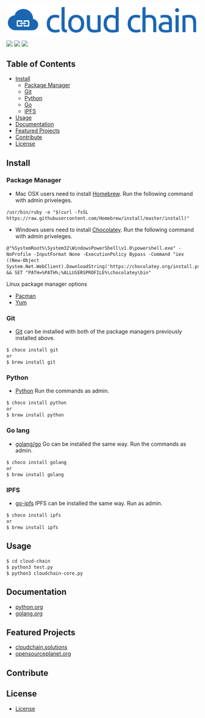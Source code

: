 ![logo](docs/media/logo.png)

[![](https://img.shields.io/badge/MANAGED%20BY-Cloud%20Chain%20Solutions-blue.svg?style=flat-square)](http://cloudchain.solutions)
[![](https://img.shields.io/badge/_VERSION_-%200%2E1%2E29-blue.svg?style=flat-square)]()
[![](https://img.shields.io/badge/_LICENSE_-%20MIT-blue.svg?style=flat-square)](https://github.com/pdinkins/cloud-chain/blob/master/LICENSE)
## Table of Contents
- [Install](#install)
    - [Package Manager](#package-manager)
    - [Git](#git)
    - [Python](#python)
    - [Go](#go-lang)
    - [IPFS](#ipfs)
- [Usage](#usage)
- [Documentation](#documentation)
- [Featured Projects](#featured-projects)
- [Contribute](#contribute)
- [License](#license)

## Install

### Package Manager
- Mac OSX users need to install [Homebrew](https://brew.sh/). Run the following command with admin priveleges.
```
/usr/bin/ruby -e "$(curl -fsSL https://raw.githubusercontent.com/Homebrew/install/master/install)"
```

- Windows users need to install [Chocolatey](https://chocolatey.org/). Run the following command with admin priveleges. 
```
@"%SystemRoot%\System32\WindowsPowerShell\v1.0\powershell.exe" -NoProfile -InputFormat None -ExecutionPolicy Bypass -Command "iex ((New-Object System.Net.WebClient).DownloadString('https://chocolatey.org/install.ps1'))" && SET "PATH=%PATH%;%ALLUSERSPROFILE%\chocolatey\bin"
```

Linux package manager options
- [Pacman](https://www.archlinux.org/pacman/)
- [Yum](http://yum.baseurl.org/)

### Git
- [Git](https://git-scm.com/) can be installed with both of the package managers previously installed above.
```console
$ choco install git
or
$ brew install git
```

### Python
- [Python](https://github.com/python/cpython) Run the commands as admin.
```console
$ choco install python
or
$ brew install python
```

### Go lang
- [golang/go](https://github.com/golang/go)
Go can be installed the same way. Run the commands as admin.
```console
$ choco install golang
or 
$ brew install golang
```

### IPFS
- [go-ipfs](https://docs.ipfs.io/introduction/install/)
IPFS can be installed the same way. Run as admin.
```console
$ choco install ipfs
or
$ brew install ipfs
```

## Usage
```console
$ cd cloud-chain
$ python3 test.py
$ python3 cloudchain-core.py
```
## Documentation
- [python.org](https://www.python.org/)
- [golang.org](https://golang.org/)

## Featured Projects
- [cloudchain.solutions](http://cloudchain.solutions/)
- [opensourceplanet.org](http://opensourceplanet.org/)

## Contribute

## License
- [License](https://github.com/pdinkins/cloud-chain/blob/master/LICENSE)
